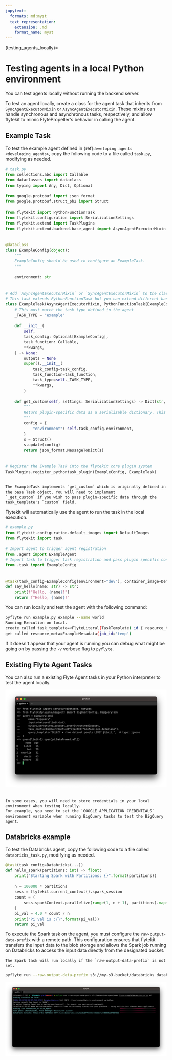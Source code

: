 ```yaml
---
jupytext:
  formats: md:myst
  text_representation:
    extension: .md
    format_name: myst
---
```


(testing_agents_locally)=
# Testing agents in a local Python environment

You can test agents locally without running the backend server.

To test an agent locally, create a class for the agent task that inherits from `SyncAgentExecutorMixin` or `AsyncAgentExecutorMixin`.
These mixins can handle synchronous and asynchronous tasks, respectively, and allow flytekit to mimic FlytePropeller's behavior in calling the agent.

## Example Task

To test the example agent defined in {ref}`developing agents <developing_agents>`, copy the following code to a file called `task.py`, modifying as needed.

```python
# task.py
from collections.abc import Callable
from dataclasses import dataclass
from typing import Any, Dict, Optional

from google.protobuf import json_format
from google.protobuf.struct_pb2 import Struct

from flytekit import PythonFunctionTask
from flytekit.configuration import SerializationSettings
from flytekit.extend import TaskPlugins
from flytekit.extend.backend.base_agent import AsyncAgentExecutorMixin


@dataclass
class ExampleConfig(object):
    """
    ExampleConfig should be used to configure an ExampleTask.
    """

    environment: str


# Add `AsyncAgentExecutorMixin` or `SyncAgentExecutorMixin` to the class to tell flytekit to use the agent to run the task.
# This task extends PythonFunctionTask but you can extend different base tasks depending on your needs (ie. SQLTask)
class ExampleTask(AsyncAgentExecutorMixin, PythonFunctionTask[ExampleConfig]):
    # This must match the task type defined in the agent
    _TASK_TYPE = "example"

    def __init__(
        self,
        task_config: Optional[ExampleConfig],
        task_function: Callable,
        **kwargs,
    ) -> None:
        outputs = None
        super().__init__(
            task_config=task_config,
            task_function=task_function,
            task_type=self._TASK_TYPE,
            **kwargs,
        )

    def get_custom(self, settings: SerializationSettings) -> Dict[str, Any]:
        """
        Return plugin-specific data as a serializable dictionary. This is required for your plugin to access task_template.custom.
        """
        config = {
            "environment": self.task_config.environment,
        }
        s = Struct()
        s.update(config)
        return json_format.MessageToDict(s)


# Register the Example Task into the flytekit core plugin system
TaskPlugins.register_pythontask_plugin(ExampleConfig, ExampleTask)
```

```{note}

The ExampleTask implements `get_custom` which is originally defined in the base Task object. You will need to implement
`_get_custom` if you wish to pass plugin-specific data through the task_template's `custom` field.

```

Flytekit will automatically use the agent to run the task in the local execution.
```python
# example.py
from flytekit.configuration.default_images import DefaultImages
from flytekit import task

# Import agent to trigger agent registration
from .agent import ExampleAgent
# Import task to trigger task registration and pass plugin specific config
from .task import ExampleConfig


@task(task_config=ExampleConfig(environment="dev"), container_image=DefaultImages.default_image())
def say_hello(name: str) -> str:
    print(f"Hello, {name}!")
    return f"Hello, {name}!"

```

You can run locally and test the agent with the following command:

```bash
pyflyte run example.py example --name world
Running Execution on local.
create called task_template=<FlyteLiteral(TaskTemplate) id { resource_type: TASK name: "armada_test_agent.example.say_hello" } type: "example" metadata { runtime { type: FLYTE_SDK version: "1.12.0" flavor: "python" } retries { } } interface { inputs { variables { key: "name" value { type { simple: STRING } description: "name" } } } outputs { variables { key: "o0" value { type { simple: STRING } description: "o0" } } } } custom { fields { key: "environment" value { string_value: "dev" } } } container { image: "cr.flyte.org/flyteorg/flytekit:py3.11-1.12.0" args: "pyflyte-execute" args: "--inputs" args: "/tmp/flyte-od3iwm33/raw/0991ba2310db3416e9ad85aba218c0d9/inputs.pb" args: "--output-prefix" args: "/tmp/flyte-od3iwm33/raw/0991ba2310db3416e9ad85aba218c0d9" args: "--raw-output-data-prefix" args: "/tmp/flyte-od3iwm33/raw/0991ba2310db3416e9ad85aba218c0d9/raw_output" args: "--checkpoint-path" args: "/tmp/flyte-od3iwm33/raw/0991ba2310db3416e9ad85aba218c0d9/checkpoint_output" args: "--prev-checkpoint" args: "/tmp/flyte-od3iwm33/raw/0991ba2310db3416e9ad85aba218c0d9/prev_checkpoint" args: "--resolver" args: "flytekit.core.python_auto_container.default_task_resolver" args: "--" args: "task-module" args: "armada_test_agent.example" args: "task-name" args: "say_hello" resources { } }>
get called resource_meta=ExampleMetadata(job_id='temp')
```

If it doesn't appear that your agent is running you can debug what might be going on by passing the `-v` verbose flag to `pyflyte`.

## Existing Flyte Agent Tasks

You can also run a existing Flyte Agent tasks in your Python interpreter to test the agent locally.

![](https://raw.githubusercontent.com/flyteorg/static-resources/main/flyte/concepts/agents/bigquery_task.png)


```{note}

In some cases, you will need to store credentials in your local environment when testing locally.
For example, you need to set the `GOOGLE_APPLICATION_CREDENTIALS` environment variable when running BigQuery tasks to test the BigQuery agent.

```

## Databricks example
To test the Databricks agent, copy the following code to a file called `databricks_task.py`, modifying as needed.

```python
@task(task_config=Databricks(...))
def hello_spark(partitions: int) -> float:
    print("Starting Spark with Partitions: {}".format(partitions))

    n = 100000 * partitions
    sess = flytekit.current_context().spark_session
    count = (
        sess.sparkContext.parallelize(range(1, n + 1), partitions).map(f).reduce(add)
    )
    pi_val = 4.0 * count / n
    print("Pi val is :{}".format(pi_val))
    return pi_val
```

To execute the Spark task on the agent, you must configure the `raw-output-data-prefix` with a remote path.
This configuration ensures that flytekit transfers the input data to the blob storage and allows the Spark job running on Databricks to access the input data directly from the designated bucket.

```{note}
The Spark task will run locally if the `raw-output-data-prefix` is not set.
```

```bash
pyflyte run --raw-output-data-prefix s3://my-s3-bucket/databricks databricks_task.py hello_spark
```

![](https://raw.githubusercontent.com/flyteorg/static-resources/main/flyte/concepts/agents/spark_task.png)